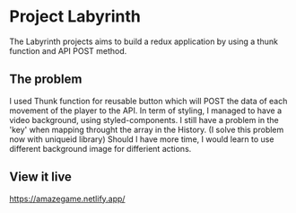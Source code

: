 # Project Labyrinth

The Labyrinth projects aims to build a redux application by using a thunk function and API POST method.

## The problem
I used Thunk function for reusable button which will POST the data of each movement of the player to the API.
In term of styling, I managed to have a video background, using styled-components.
I still have a problem in the 'key' when mapping throught the array in the History. (I solve this problem now with uniqueid library)
Should I have more time, I would learn to use different background image for differient actions.

## View it live

https://amazegame.netlify.app/
